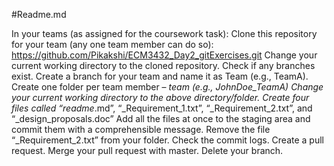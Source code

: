 #Readme.md

In your teams (as assigned for the coursework task):
Clone this repository for your team (any one team member can do so): https://github.com/Pikakshi/ECM3432_Day2_gitExercises.git
Change your current working directory to the cloned repository.
Check if any branches exist.
Create a branch for your team and name it as Team<ID> (e.g., TeamA).
Create one folder per team member – <Name>_team<ID> (e.g., JohnDoe_TeamA)
Change your current working directory to the above directory/folder.
Create four files called “readme_<JohnDoe>.md”, “<JohnDoe>_Requirement_1.txt”, “<JohnDoe>_Requirement_2.txt”, and “<JohnDoe>_design_proposals.doc”
Add all the files at once to the staging area and commit them with a comprehensible message.
Remove the file “<JohnDoe>_Requirement_2.txt” from your folder.
Check the commit logs.
Create a pull request.
Merge your pull request with master.
Delete your branch.
